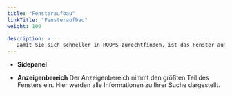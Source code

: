 ```yaml
---
title: "Fensteraufbau"
linkTitle: "Fensteraufbau"
weight: 100

description: >
   Damit Sie sich schneller in ROOMS zurechtfinden, ist das Fenster auf jeder Seite gleich aufgebaut. Die Ansicht ist in drei Bereich aufgeteilt und so angeordnet, dass ein effizientes und reibungsloses Arbeiten möglich ist. Detaillierte Angaben dazu finden Sie in den folgenden Unterkapiteln.
---
```



- **Sidepanel**  
  

- **Anzeigenbereich**
  Der Anzeigenbereich nimmt den größten Teil des Fensters ein. Hier werden alle Informationen zu Ihrer Suche dargestellt.

<!-- Bild Applikationsaufbau -->

